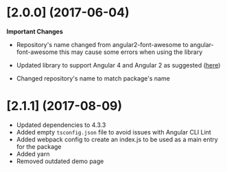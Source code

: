 # [2.0.0] (2017-06-04)

**Important Changes**
* Repository's name changed from angular2-font-awesome to angular-font-awesome this may cause some errors when using the library

* Updated library to support Angular 4 and Angular 2 as suggested ([here](https://github.com/baruchvlz/angular-font-awesome/issues/7))
* Changed repository's name to match package's name
  
# [2.1.1] (2017-08-09)

* Updated dependencies to 4.3.3
* Added empty `tsconfig.json` file to avoid issues with Angular CLI Lint
* Added webpack config to create an index.js to be used as a main entry for the package
* Added yarn
* Removed outdated demo page
